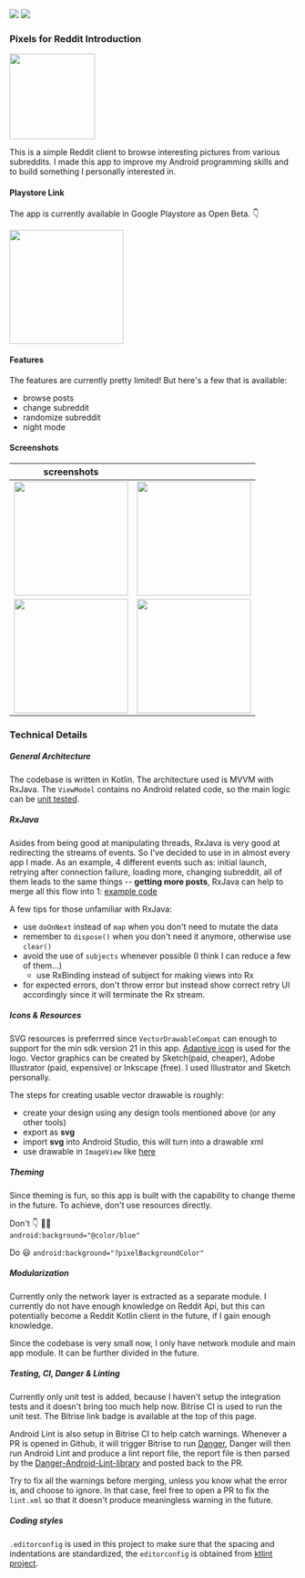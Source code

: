 [![](https://img.shields.io/badge/Kotlin-1.2.71-blue.svg)](https://kotlinlang.org) [![](https://app.bitrise.io/app/41a292091e9fb0ad.svg?token=Zdc9-YXqjcj5P5HEqTPU1Q)](https://app.bitrise.io/app/41a292091e9fb0ad)

### Pixels for Reddit Introduction
<img src="https://user-images.githubusercontent.com/1988156/50760475-4ce08180-12ab-11e9-87ec-d9bb7fb512cb.png" width="150px"/>

This is a simple Reddit client to browse interesting pictures from various subreddits. I made this app to improve my Android programming skills and to build something I personally interested in.

#### Playstore Link
The app is currently available in Google Playstore as Open Beta. :point_down: 

[<img src="https://play.google.com/intl/en_us/badges/images/generic/en_badge_web_generic.png" width="200px"/>](https://play.google.com/store/apps/details?id=beepbeep.pixelsforredditx&utm_source=github)

#### Features
The features are currently pretty limited! But here's a few that is available:
- browse posts
- change subreddit
- randomize subreddit
- night mode


#### Screenshots
| screenshots | |
| - | - |
| <img src="https://user-images.githubusercontent.com/1988156/50760058-0b9ba200-12aa-11e9-99f5-8c88c7418d2f.png" width="200px" /> | <img src="https://user-images.githubusercontent.com/1988156/50760059-0b9ba200-12aa-11e9-9917-71c25d9e0fbd.png" width="200px" /> |
| <img src="https://user-images.githubusercontent.com/1988156/50760060-0c343880-12aa-11e9-899d-d0d2af262693.png" width="200px" /> | <img src="https://user-images.githubusercontent.com/1988156/50760061-0c343880-12aa-11e9-8c20-fc0436998bc7.png" width="200px" /> |


### Technical Details
##### General Architecture 
The codebase is written in Kotlin. The architecture used is MVVM with RxJava. The `ViewModel` contains no Android related code, so the main logic can be [unit tested](https://github.com/worker8/Pixels/blob/b34b0a5fdf6e5e63f9298ccea51f08afaef792ca/app/src/test/java/beepbeep/pixelsforreddit/home/HomeViewModelTest.kt). 

##### RxJava
Asides from being good at manipulating threads, RxJava is very good at redirecting the streams of events. So I've decided to use in in almost every app I made. As an example, 4 different events such as: initial launch, retrying after connection failure, loading more, changing subreddit, all of them leads to the same things -- **getting more posts**, RxJava can help to merge all this flow into 1: [example code](https://github.com/worker8/Pixels/blob/b34b0a5fdf6e5e63f9298ccea51f08afaef792ca/app/src/main/java/beepbeep/pixelsforreddit/home/HomeViewModel.kt#L47)

A few tips for those unfamiliar with RxJava:
- use `doOnNext` instead of `map` when you don't need to mutate the data
- remember to `dispose()` when you don't need it anymore, otherwise use `clear()`
- avoid the use of `subjects` whenever possible (I think I can reduce a few of them...)
  - use RxBinding instead of subject for making views into Rx
- for expected errors, don't throw error but instead show correct retry UI accordingly since it will terminate the Rx stream.
 
##### Icons & Resources
SVG resources is preferrred since `VectorDrawableCompat` can enough to support for the min sdk version 21 in this app. [Adaptive icon](https://developer.android.com/guide/practices/ui_guidelines/icon_design_adaptive) is used for the logo. Vector graphics can be created by Sketch(paid, cheaper), Adobe Illustrator (paid, expensive) or Inkscape (free). I used Illustrator and Sketch personally.

The steps for creating usable vector drawable is roughly:
- create your design using any design tools mentioned above (or any other tools)
- export as **svg**
- import **svg** into Android Studio, this will turn into a drawable xml
- use drawable in `ImageView` like [here](https://github.com/worker8/Pixels/blob/98bf611db28bf2f406576058cc4b981ddf14f1d6/app/src/main/res/layout/_navigation_night_mode.xml#L15)


##### Theming
Since theming is fun, so this app is built with the capability to change theme in the future. To achieve, don't use resources directly. 

Don't :point_down: :no_good_woman:  
`android:background="@color/blue"`

Do :smiley: 
`android:background="?pixelBackgroundColor"`

##### Modularization
Currently only the network layer is extracted as a separate module. I currently do not have enough knowledge on Reddit Api, but this can potentially become a Reddit Kotlin client in the future, if I gain enough knowledge.

Since the codebase is very small now, I only have network module and main app module. It can be further divided in the future.

##### Testing, CI, Danger & Linting
Currently only unit test is added, because I haven't setup the integration tests and it doesn't bring too much help now. Bitrise CI is used to run the unit test. The Bitrise link badge is available at the top of this page.

Android Lint is also setup in Bitrise CI to help catch warnings. Whenever a PR is opened in Github, it will trigger Bitrise to run [Danger](https://github.com/danger/danger), Danger will then run Android Lint and produce a lint report file, the report file is then parsed by the [Danger-Android-Lint-library](https://github.com/loadsmart/danger-android_lint) and posted back to the PR. 

Try to fix all the warnings before merging, unless you know what the error is, and choose to ignore. In that case, feel free to open a PR to fix the `lint.xml` so that it doesn't produce meaningless warning in the future.

##### Coding styles
`.editorconfig` is used in this project to make sure that the spacing and indentations are standardized, the `editorconfig` is obtained from [ktlint project](https://github.com/shyiko/ktlint/blob/master/.editorconfig). 

